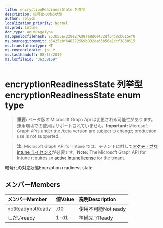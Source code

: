```yaml
---
title: encryptionReadinessState 列挙型
description: 暗号化の対応状態
author: rolyon
localization_priority: Normal
ms.prod: Intune
doc_type: enumPageType
ms.openlocfilehash: 253b55ec228e276d9aa8d0e432df34d8cb015ef0
ms.sourcegitcommit: b5425ebf648572569b032ded5b56e1dcf3830515
ms.translationtype: MT
ms.contentlocale: ja-JP
ms.lasthandoff: 08/13/2019
ms.locfileid: "36338169"
---
```

# <a name="encryptionreadinessstate-enum-type"></a><span data-ttu-id="4994b-103">encryptionReadinessState 列挙型</span><span class="sxs-lookup"><span data-stu-id="4994b-103">encryptionReadinessState enum type</span></span>

> <span data-ttu-id="4994b-104">**重要:** ベータ版の Microsoft Graph Api は変更される可能性があります。運用環境での使用はサポートされていません。</span><span class="sxs-lookup"><span data-stu-id="4994b-104">**Important:** Microsoft Graph APIs under the /beta version are subject to change; production use is not supported.</span></span>

> <span data-ttu-id="4994b-105">**注:** Microsoft Graph API for Intune では、テナントに対して[アクティブな intune ライセンス](https://go.microsoft.com/fwlink/?linkid=839381)が必要です。</span><span class="sxs-lookup"><span data-stu-id="4994b-105">**Note:** The Microsoft Graph API for Intune requires an [active Intune license](https://go.microsoft.com/fwlink/?linkid=839381) for the tenant.</span></span>

<span data-ttu-id="4994b-106">暗号化の対応状態</span><span class="sxs-lookup"><span data-stu-id="4994b-106">Encryption readiness state</span></span>

## <a name="members"></a><span data-ttu-id="4994b-107">メンバー</span><span class="sxs-lookup"><span data-stu-id="4994b-107">Members</span></span>
|<span data-ttu-id="4994b-108">メンバー</span><span class="sxs-lookup"><span data-stu-id="4994b-108">Member</span></span>|<span data-ttu-id="4994b-109">値</span><span class="sxs-lookup"><span data-stu-id="4994b-109">Value</span></span>|<span data-ttu-id="4994b-110">説明</span><span class="sxs-lookup"><span data-stu-id="4994b-110">Description</span></span>|
|:---|:---|:---|
|<span data-ttu-id="4994b-111">notReady</span><span class="sxs-lookup"><span data-stu-id="4994b-111">notReady</span></span>|<span data-ttu-id="4994b-112">.0</span><span class="sxs-lookup"><span data-stu-id="4994b-112">0</span></span>|<span data-ttu-id="4994b-113">使用不可能</span><span class="sxs-lookup"><span data-stu-id="4994b-113">Not ready</span></span>|
|<span data-ttu-id="4994b-114">しだい</span><span class="sxs-lookup"><span data-stu-id="4994b-114">ready</span></span>|<span data-ttu-id="4994b-115">1-d</span><span class="sxs-lookup"><span data-stu-id="4994b-115">1</span></span>|<span data-ttu-id="4994b-116">準備完了</span><span class="sxs-lookup"><span data-stu-id="4994b-116">Ready</span></span>|



